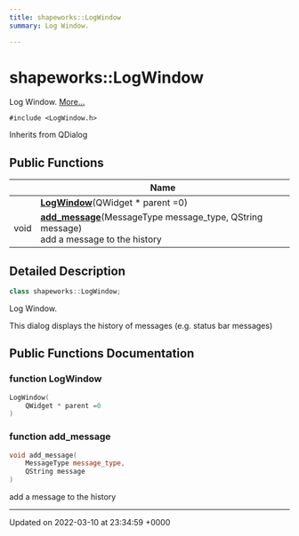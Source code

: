 ```yaml
---
title: shapeworks::LogWindow
summary: Log Window. 

---
```


# shapeworks::LogWindow



Log Window.  [More...](#detailed-description)


`#include <LogWindow.h>`

Inherits from QDialog

## Public Functions

|                | Name           |
| -------------- | -------------- |
| | **[LogWindow](../Classes/classshapeworks_1_1LogWindow.md#function-logwindow)**(QWidget * parent =0) |
| void | **[add_message](../Classes/classshapeworks_1_1LogWindow.md#function-add-message)**(MessageType message_type, QString message)<br>add a message to the history  |

## Detailed Description

```cpp
class shapeworks::LogWindow;
```

Log Window. 

This dialog displays the history of messages (e.g. status bar messages) 

## Public Functions Documentation

### function LogWindow

```cpp
LogWindow(
    QWidget * parent =0
)
```


### function add_message

```cpp
void add_message(
    MessageType message_type,
    QString message
)
```

add a message to the history 

-------------------------------

Updated on 2022-03-10 at 23:34:59 +0000